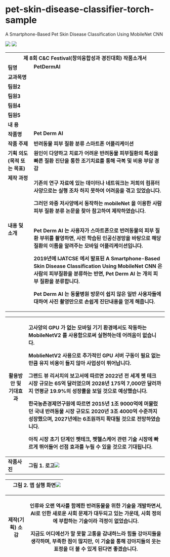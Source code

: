 # pet-skin-disease-classifier-torch-sample
A Smartphone-Based Pet Skin Disease Classification Using MobileNet CNN


![](Aspose.Words.2eb32963-475c-4086-8d39-8b93ba59158c.001.png) ![](Aspose.Words.2eb32963-475c-4086-8d39-8b93ba59158c.002.png)
<table><tr><th colspan="7" valign="top"><b>제 8회 C&C Festival(창의융합성과 경진대회) 작품소개서</b></th></tr>
<tr><td colspan="2" valign="top"><b>팀명</b></td><td colspan="5" valign="top"><b>PetDermAI</b></td></tr>
<tr><td colspan="2" valign="top"><b>교과목명</b></td><td colspan="5"></td></tr>
<tr><td colspan="1" valign="top"><b>팀원2</b></td><td colspan="1"></td><td colspan="1"></td><td colspan="1"></td><td colspan="1"></td><td colspan="1"></td></tr>
<tr><td colspan="1" valign="top"><b>팀원3</b></td><td colspan="1"></td><td colspan="1"></td><td colspan="1"></td><td colspan="1"></td><td colspan="1"></td></tr>
<tr><td colspan="1" valign="top"><b>팀원4</b></td><td colspan="1"></td><td colspan="1"></td><td colspan="1"></td><td colspan="1"></td><td colspan="1"></td></tr>
<tr><td colspan="1" valign="top"><b>팀원5</b></td><td colspan="1"></td><td colspan="1"></td><td colspan="1"></td><td colspan="1"></td><td colspan="1"></td></tr>
<tr><td colspan="7" valign="top"><b>내 용</b></td></tr>
<tr><td colspan="2" valign="top"><b>작품명</b></td><td colspan="5" valign="top"><b>Pet Derm AI</b></td></tr>
<tr><td colspan="2" valign="top"><b>작품 주제</b></td><td colspan="5" valign="top"><b>반려동물 피부 질환 분류 스마트폰 어플리케이션</b></td></tr>
<tr><td colspan="2" valign="top"><b>기획 의도 (목적 또는 목표)</b></td><td colspan="5" valign="top"><b>원인이 다양하고 치료가 어려운 반려동물 피부질환의 특성을 빠른 질환 진단을 통한 조기치료를 통해 극복 및 비용 부담 경감</b></td></tr>
<tr><td colspan="2" valign="top"><b>제작 과정</b></td><td colspan="5" valign="top"><p><b>기존의 연구 자료에 있는 데이터나 네트워크는 저희의 컴퓨터 사양으로는 실행 조차 하지 못하여 어려움을 겪고 있었습니다.</b></p><p><b>그러던 와중 저사양에서 동작하는 mobileNet 을 이용한 사람 피부 질환 분류 논문을 찾아 참고하여 제작하였습니다.</b></p></td></tr>
<tr><td colspan="2" valign="top"><b>내용 및 소개</b></td><td colspan="5" valign="top"><p><b>Pet Derm AI 는 사용자가 스마트폰으로 반려동물의 피부 질환 부위를 촬영하면, 사전 학습된 인공신경망을 바탕으로 해당 질환의 이름을 알려주는 모바일 어플리케이션입니다.</b></p><p><b>2019년에 IJATCSE 에서 발표된 A Smartphone-Based Skin Disease Classification Using MobileNet CNN 은 사람의 피부질환을 분류하는 반면, Pet Derm AI 는 개의 피부 질환을 분류합니다.</b></p><p><b>Pet Derm AI 는 동물병원 방문이 쉽지 않은 일반 사용자들에 대하여 사진 촬영만으로 손쉽게 진단내용을 얻게 해줍니다.</b></p></td></tr>
</table>

|**활용방안 및 기대효과**|<p>**고사양의 GPU 가 없는 모바일 기기 환경에서도 작동하는 MobileNetV2 를 사용함으로써 실현하는데 어려움이 없습니다.**</p><p>**MoblieNetV2 사용으로 추가적인 GPU 서버 구동이 필요 없는 만큼 유지 비용이 들지 않아 사업성이 뛰어납니다.**</p><p>**그랜드 뷰 리서치의 보고서에 따르면 2022년 전 세계 펫 테크 시장 규모는 65억 달러였으며 2028년 175억 7,000만 달러까지 연평균 19.9%의 성장률을 보일 것으로 예상했습니다.**</p><p>**한국농촌경제연구원에 따르면 2015년 1조 9000억에 머물렀던 국내 반려동물 시장 규모도 2020년 3조 4000억 수준까지 성장했으며, 2027년에는 6조원까지 확대될 것으로 전망하였습니다.**</p><p>**아직 시장 초기 단계인 펫테크, 펫헬스케어 관련 기술 시장에 빠르게 뛰어들어 선점 효과를 누릴 수 있을 것으로 기대됩니다.**</p>|
| - | :- |
|**작품사진**|**그림 1. 로고![](Aspose.Words.2eb32963-475c-4086-8d39-8b93ba59158c.003.png)**|

||**그림 2. 앱 실행 화면![](Aspose.Words.2eb32963-475c-4086-8d39-8b93ba59158c.004.png)**|
| :- | - |

|**제작(기획) 소감**|<p>**인류와 오랜 역사를 함께한 반려동물을 위한 기술을 개발하면서, AI로 인한 새로운 사회 문제가 대두되고 있는 가운데, 사회 정의에 부합하는 기술이라 걱정이 없었습니다.**</p><p>**지금도 어디에선가 말 못할 고통을 감내하느라 힘들 강아지들을 생각하며, 부족한 점이 많지만, 이 기술을 통해 강아지들의 웃는 표정을 더 볼 수 있게 된다면 좋겠습니다.**</p>|
| - | - |

